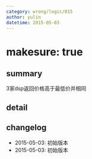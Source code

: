 ```yaml
---
category: wrong/logic/015
author: yulin
datetime: 2015-05-03
---
```


# makesure: true

## summary

3家dsp返回价格高于最低价并相同

## detail



## changelog

- 2015-05-03: 初始版本
- 2015-05-03: 初始版本
